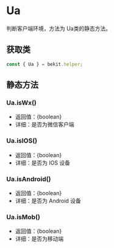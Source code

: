 # Ua
判断客户端环境，方法为 Ua类的静态方法。

## 获取类
```javascript
const { Ua } = bekit.helper;
```

## 静态方法
### Ua.isWx()
- 返回值：{boolean}
- 详细：是否为微信客户端

### Ua.isIOS()
- 返回值：{boolean}
- 详细：是否为 IOS 设备

### Ua.isAndroid()
- 返回值：{boolean}
- 详细：是否为 Android 设备

### Ua.isMob()
- 返回值：{boolean}
- 详细：是否为移动端

<!-- #### Ua.isDealEase()
#### Ua.getEnv() -->
